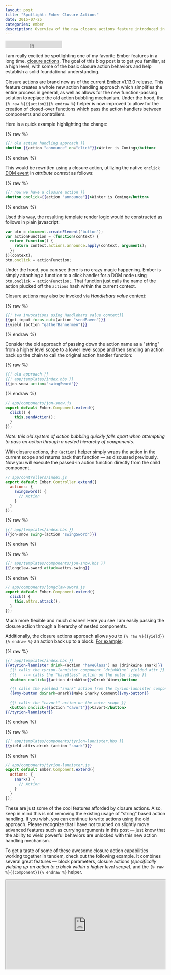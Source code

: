 ```yaml
---
layout: post
title: "Spotlight: Ember Closure Actions"
date: 2015-07-25
categories: ember
description: Overview of the new closure actions feature introduced in the Ember v1.13.0 release
---
```


<iframe
  width="178" height="24" style="border:0px"
  src="https://mixonic.github.io/ember-community-versions/2015/07/25/ember-closure-actions.html">
</iframe>

I am really excited be spotlighting one of my favorite Ember features in a long time, [closure actions](http://emberjs.com/blog/2015/06/12/ember-1-13-0-released.html#toc_closure-actions). The goal of this blog post is to get you familiar, at a high level, with some of the basic closure action behaviors and help establish a solid foundational understanding.

Closure actions are brand new as of the current [Ember v1.13.0](https://github.com/emberjs/ember.js/releases/tag/v1.13.0) release. This feature creates a whole new action handling approach which simplifies the entire process in general, as well as allows for the new function-passing solution to replace the old action bubbling mechanism. Under the hood, the `{% raw %}{{action}}{% endraw %}` helper is now improved to allow for the creation of closed-over functions which pass the action handlers between components and controllers.

Here is a quick example highlighting the change:

{% raw %}
```hbs
{{! old action handling approach }}
<button {{action "announce" on="click"}}>Winter is Coming</button>
```
{% endraw %}

This would be rewritten using a closure action, utilizing the native `onclick` [DOM event](https://developer.mozilla.org/en-US/docs/Web/Guide/Events/Event_handlers) in *attribute context* as follows:

{% raw %}
```hbs
{{! now we have a closure action }}
<button onclick={{action "announce"}}>Winter is Coming</button>
```
{% endraw %}

Used this way, the resulting template render logic would be constructed as follows in plain javascript:

```js
var btn = document.createElement('button');
var actionFunction = (function(context) {
  return function() {
    return context.actions.announce.apply(context, arguments);
  };
})(context);
btn.onclick = actionFunction;
```

Under the hood, you can see there is no crazy magic happening. Ember is simply attaching a function to a click handler for a DOM node using `btn.onclick = actionFunction;`. That function just calls the name of the action plucked off the `actions` hash within the current context.

Closure actions may also be invoked via *Handlebars value* context:

{% raw %}
```hbs
{{! two invocations using Handlebars value context}}
{{got-input focus-out=(action "sendRaven")}}
{{yield (action "gatherBannermen")}}
```
{% endraw %}

Consider the old approach of passing down the action name as a "string" from a higher level scope to a lower level scope and then sending an action back up the chain to call the original action handler function:

{% raw %}
```hbs
{{! old approach }}
{{! app/templates/index.hbs }}
{{jon-snow action="swingSword"}}
```
{% endraw %}


```js
// app/components/jon-snow.js
export default Ember.Component.extend({
  click() {
    this.sendAction();
  }
});
```

*Note: this old system of action bubbling quickly falls apart when attempting to pass an action through a nested hierarchy of components.*

With closure actions, the `(action)` [helper](http://emberjs.com/api/classes/Ember.Templates.helpers.html#method_action) simply wraps the action in the current scope and returns back that function &mdash; as discussed previously. Now you will execute the passed-in action function directly from the child component.

```js
// app/controllers/index.js
export default Ember.Controller.extend({
  actions: {
    swingSword() {
      // Action
    }
  }
});
```

{% raw %}
```hbs
{{! app/templates/index.hbs }}
{{jon-snow swing=(action "swingSword")}}
```
{% endraw %}

{% raw %}
```hbs
{{! app/templates/components/jon-snow.hbs }}
{{longclaw-sword attack=attrs.swing}}
```
{% endraw %}

```js
// app/components/longclaw-sword.js
export default Ember.Component.extend({
  click() {
    this.attrs.attack();
  }
});
```

Much more flexible and much cleaner! Here you see I am easily passing the closure action through a hierarchy of nested components.

Additionally, the closure actions approach allows you to `{% raw %}{{yield}}{% endraw %}` an action back up to a block. [For example](https://ember-twiddle.com/358e8020419d6c861db348f77c6429cf?fileTreeShown=false&openFiles=templates.application.hbs%2C):

{% raw %}
```hbs
{{! app/templates/index.hbs }}
{{#tyrion-lannister drink=(action "haveGlass") as |drinkWine snark|}}
  {{! calls the tyrion-lannister component `drinkWine` yielded attr }}
  {{!   --> calls the "haveGlass" action on the outer scope }}
  <button onclick={{action drinkWine}}>Drink Wine</button>

  {{! calls the yielded "snark" action from the tyrion-lannister component scope }}
  {{#my-button doSnark=snark}}Make Snarky Comment{{/my-button}}

  {{! calls the "cavort" action on the outer scope }}
  <button onclick={{action "cavort"}}>Cavort</button>
{{/tyrion-lannister}}
```
{% endraw %}

{% raw %}
```hbs
{{! app/templates/components/tyrion-lannister.hbs }}
{{yield attrs.drink (action "snark")}}
```
{% endraw %}

```js
// app/components/tyrion-lannister.js
export default Ember.Component.extend({
  actions: {
    snark() {
      // Action
    }
  }
});
```

These are just some of the cool features afforded by closure actions. Also, keep in mind this is not removing the existing usage of "string" based action handling. If you wish, you can continue to write actions using the old approach. Please recognize that I have not touched on slightly move advanced features such as currying arguments in this post &mdash; just know that the ability to wield powerful behaviors are unlocked with this new action handling mechanism.

To get a taste of some of these awesome closure action capabilities working together in tandem, check out the following example. It combines several great features &mdash; block parameters, closure actions *(specifically yielding up an action to a block within a higher level scope)*, and the `{% raw %}{{component}}{% endraw %}` helper.

<div class="embed no-print" style="position: relative; height: 0px; overflow: hidden; max-width: 100%; padding-bottom: 56.25%;"><iframe src="https://ember-twiddle.com/3b27c95c5f6690e359b05695bb35a6db?fullScreen=true" style="position: absolute; top: 0px; left: 0px; width: 100%; height: 100%;"></iframe></div>
